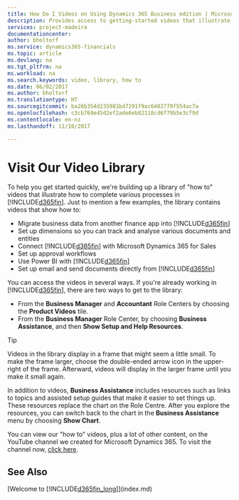 ```yaml
---
title: How Do I Videos on Using Dynamics 365 Business edition | Microsoft Docs
description: Provides access to getting-started videos that illustrate how to do common tasks.
services: project-madeira
documentationcenter: 
author: bholtorf
ms.service: dynamics365-financials
ms.topic: article
ms.devlang: na
ms.tgt_pltfrm: na
ms.workload: na
ms.search.keywords: video, library, how to
ms.date: 06/02/2017
ms.author: bholtorf
ms.translationtype: HT
ms.sourcegitcommit: ba26b354d235981bd7291f9ac6402779f554ac7a
ms.openlocfilehash: c3cb769e45d2ef2ade6eb82118cd6f79b5e3cf9d
ms.contentlocale: en-nz
ms.lasthandoff: 11/10/2017

---
```

# <a name="visit-our-video-library"></a>Visit Our Video Library
To help you get started quickly, we're building up a library of "how to" videos that illustrate how to complete various processes in [!INCLUDE[d365fin](includes/d365fin_md.md)]. Just to mention a few examples, the library contains videos that show how to:  

* Migrate business data from another finance app into [!INCLUDE[d365fin](includes/d365fin_md.md)]  
* Set up dimensions so you can track and analyse various documents and entities
* Connect [!INCLUDE[d365fin](includes/d365fin_md.md)] with Microsoft Dynamics 365 for Sales
* Set up approval workflows  
* Use Power BI with [!INCLUDE[d365fin](includes/d365fin_md.md)]  
* Set up email and send documents directly from [!INCLUDE[d365fin](includes/d365fin_md.md)]  

You can access the videos in several ways. If you're already working in [!INCLUDE[d365fin](includes/d365fin_md.md)], there are two ways to get to the library:

* From the **Business Manager** and **Accountant** Role Centers by choosing the **Product Videos** tile.  
* From the **Business Manager** Role Center, by choosing **Business Assistance**, and then **Show Setup and Help Resources**.  

> [!Tip]  
> Videos in the library display in a frame that might seem a little small. To make the frame larger, choose the double-ended arrow icon in the upper-right of the frame. Afterward, videos will display in the larger frame until you make it small again.  

In addition to videos, **Business Assistance** includes resources such as links to topics and assisted setup guides that make it easier to set things up. These resources replace the chart on the Role Centre. After you explore the resources, you can switch back to the chart in the **Business Assistance** menu by choosing **Show Chart**.  
  
You can view our "how to" videos, plus a lot of other content, on the YouTube channel we created for Microsoft Dynamics 365. To visit the channel now, [click here](https://go.microsoft.com/fwlink/?linkid=851533).

## <a name="see-also"></a>See Also
[Welcome to [!INCLUDE[d365fin_long](includes/d365fin_long_md.md)]](index.md)

